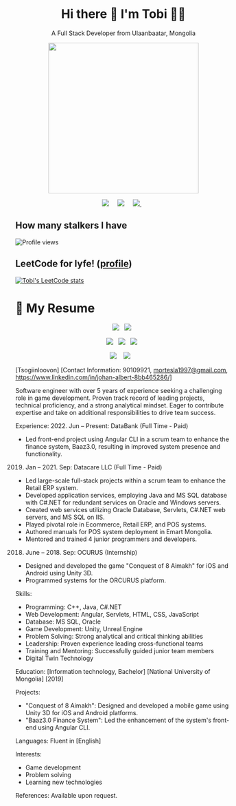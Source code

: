 <h1 align='center'>
  Hi there 👋 I'm Tobi 👨‍💻
</h1>

<p align='center'>
  A Full Stack Developer from Ulaanbaatar, Mongolia
</p>

<p align='center'>
  <a href="#"><img src="https://github-readme-stats.vercel.app/api?username=tsogiinloovon&show_icons=true&count_private=true&theme=radical" width="350"></a>
</p>


<p align='center'>
  <a href="https://twitter.com/tsogiinloovon/"><img src="https://img.shields.io/badge/twitter-%231DA1F2.svg?&style=for-the-badge&logo=twitter&logoColor=white" /></a>&nbsp;&nbsp;&nbsp;&nbsp;
  <a href="https://www.linkedin.com/in/tsogiinloovon-tsogtbaatar-b4b630202/"><img src="https://img.shields.io/badge/linkedin-%230077B5.svg?&style=for-the-badge&logo=linkedin&logoColor=white" /></a>&nbsp;&nbsp;&nbsp;&nbsp;
  
  <a href="https://medium.com/@Tsogiinlovon">
    <img src="https://img.shields.io/badge/medium-%2312100E.svg?&style=for-the-badge&logo=medium&logoColor=white" />        
  </a>&nbsp;&nbsp;

</p>


## How many stalkers I have 
<img src="https://gpvc.arturio.dev/tsogiinloovon" alt="Profile views"/>

## LeetCode for lyfe! ([profile](https://leetcode.com/mortesla1997))
[![Tobi's LeetCode stats](https://leetcode-stats-six.vercel.app/api?username=mortesla1997)](https://github.com/KnlnKS/leetcode-stats)




<h1> 📃 My Resume </h1>
  
<p align='center'>
  <img src="https://img.shields.io/badge/JavaScript-F7DF1E?style=for-the-badge&logo=javascript&logoColor=black" />&nbsp;&nbsp;
  <img src="https://img.shields.io/badge/React-20232A?style=for-the-badge&logo=react&logoColor=61DAFB" />&nbsp;&nbsp;
</p>

<p align='center'>
  <img src="https://img.shields.io/badge/Oracle-F80000?style=for-the-badge&logo=oracle&logoColor=white" />&nbsp;&nbsp;
  <img src="https://img.shields.io/badge/.NET-5C2D91?style=for-the-badge&logo=.net&logoColor=white" />&nbsp;&nbsp;
  <img src="https://img.shields.io/badge/swift-F54A2A?style=for-the-badge&logo=swift&logoColor=white" />&nbsp;&nbsp;
</p>
<p align='center'>
  <img src="https://img.shields.io/badge/-c++-black?logo=c%2B%2B&style=social" />&nbsp;&nbsp;&nbsp;
  <img src="https://img.shields.io/badge/Java-ED8B00?style=for-the-badge&logo=java&logoColor=white" />&nbsp;&nbsp;&nbsp;&nbsp;

</p>


[Tsogiinloovon]
[Contact Information: 90109921, mortesla1997@gmail.com, https://www.linkedin.com/in/johan-albert-8bb465286/]

Software engineer with over 5 years of experience seeking a challenging role in game development. Proven track record of leading projects, technical proficiency, and a strong analytical mindset. Eager to contribute expertise and take on additional responsibilities to drive team success.

Experience:
2022. Jun – Present: DataBank (Full Time - Paid)
- Led front-end project using Angular CLI in a scrum team to enhance the finance system, Baaz3.0, resulting in improved system presence and functionality.

2019. Jan – 2021. Sep: Datacare LLC (Full Time - Paid)
- Led large-scale full-stack projects within a scrum team to enhance the Retail ERP system.
- Developed application services, employing Java and MS SQL database with C#.NET for redundant services on Oracle and Windows servers.
- Created web services utilizing Oracle Database, Servlets, C#.NET web servers, and MS SQL on IIS.
- Played pivotal role in Ecommerce, Retail ERP, and POS systems.
- Authored manuals for POS system deployment in Emart Mongolia.
- Mentored and trained 4 junior programmers and developers.

2018. June – 2018. Sep: OCURUS (Internship)
- Designed and developed the game "Conquest of 8 Aimakh" for iOS and Android using Unity 3D.
- Programmed systems for the ORCURUS platform.

Skills:
- Programming: C++, Java, C#.NET
- Web Development: Angular, Servlets, HTML, CSS, JavaScript
- Database: MS SQL, Oracle
- Game Development: Unity, Unreal Engine
- Problem Solving: Strong analytical and critical thinking abilities
- Leadership: Proven experience leading cross-functional teams
- Training and Mentoring: Successfully guided junior team members
- Digital Twin Technology

Education:
[Information technology, Bachelor]
[National University of Mongolia]
[2019]

Projects:
- "Conquest of 8 Aimakh": Designed and developed a mobile game using Unity 3D for iOS and Android platforms.
- "Baaz3.0 Finance System": Led the enhancement of the system's front-end using Angular CLI.

Languages:
Fluent in [English]

Interests:
- Game development
- Problem solving
- Learning new technologies

References:
Available upon request.
